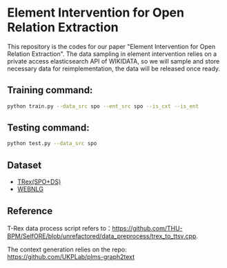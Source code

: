 # Element Intervention for Open Relation Extraction

This repository is the codes for our paper "Element Intervention for Open Relation Extraction".
The data sampling in element intervention relies on a private access elasticsearch API of WIKIDATA, so we will sample and store necessary data for reimplementation, the data will be released once ready.

## Training command:
```bash
python train.py --data_src spo --ent_src spo --is_cxt --is_ent
```

## Testing command:
```bash
python test.py --data_src spo 
```
## Dataset
* [TRex(SPO+DS)](https://hadyelsahar.github.io/t-rex/)
* [WEBNLG](https://gitlab.com/shimorina/webnlg-dataset/-/tree/master/release_v3.0/en)

## Reference
T-Rex data process script refers to：<https://github.com/THU-BPM/SelfORE/blob/unrefactored/data_preprocess/trex_to_ttsv.cpp>.

The context generation relies on the repo: <https://github.com/UKPLab/plms-graph2text>

